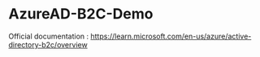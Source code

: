 # AzureAD-B2C-Demo

Official documentation : https://learn.microsoft.com/en-us/azure/active-directory-b2c/overview
